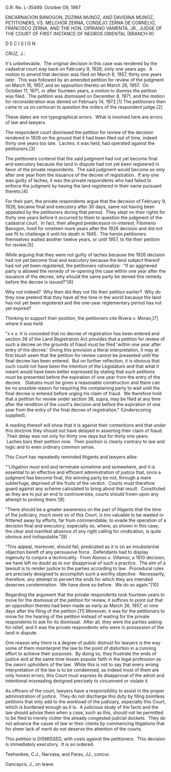 G.R. No. L-35469. October 09, 1987

  

ENCARNACION BANOGON, ZOZIMA MUNOZ, AND DAVIDINA MUNOZ, PETITIONERS, VS. MELCHOR ZERNA, CONSEJO ZERNA DE CORNELIO, FRANCISCO ZERNA, AND THE HON. CIPRIANO VAMENTA, JR., JUDGE OF THE COURT OF FIRST INSTANCE OF NEGROS ORIENTAL (BRANCH III)

  

D E C I S I O N

  

CRUZ, J.:

  

It's unbelievable.  The original decision in this case was rendered by the cadastral court way back on February 9, 1926, sixty one years ago.  A motion to amend that decision was filed on March 6, 1957, thirty one years later.  This was followed by an amended petition for review of the judgment on March 18, 1957, and an opposition thereto on March 26, 1957.  On October 11, 1971, or after fourteen years, a motion to dismiss the petition was filed.  The petition was dismissed on December 8, 1971, and the motion for reconsideration was denied on February 14, 1972.[1] The petitioners then came to us on certiorari to question the orders of the respondent judge.[2]

  

These dates are not typographical errors.  What is involved here are errors of law and lawyers.

  

The respondent court dismissed the petition for review of the decision rendered in 1926 on the ground that it had been filed out of time, indeed thirty one years too late.  Laches, it was held, had operated against the petitioners.[3]

  

The petitioners contend that the said judgment had not yet become final and executory because the land in dispute had not yet been registered in favor of the private respondents.  The said judgment would become so only after one year from the issuance of the decree of registration.  If any one was guilty of laches, it was the private respondents who had failed to enforce the judgment by having the land registered in their name pursuant thereto.[4]

  

For their part, the private respondents argue that the decision of February 9, 1926, became final and executory after 30 days, same not having been appealed by the petitioners during that period.  They slept on their rights for thirty one years before it occurred to them to question the judgment of the cadastral court.  In fact, their alleged predecessor-in-interest, Filomeno Banogon, lived for nineteen more years after the 1926 decision and did not see fit to challenge it until his death in 1945.  The herein petitioners themselves waited another twelve years, or until 1957, to file their petition for review.[5]

  

While arguing that they were not guilty of laches because the 1926 decision had not yet become final and executory because the land subject thereof had not yet been registered, the petitioners rationalize:  "If an aggrieved party is allowed the remedy of re-opening the case within one year after the issuance of the decree, why should the same party be denied this remedy before the decree is issued?"[6]

  

Why not indeed?  Why then did they not file their petition earlier?  Why do they now pretend that they have all the time in the world because the land has not yet been registered and the one-year reglementary period has not yet expired?

  

Thinking to support their position, the petitioners cite Rivera v. Moran,[7] where it was held:

  

"x x x. It is conceded that no decree of registration has been entered and section 38 of the Land Registration Act provides that a petition for review of such a decree on the grounds of fraud must be filed 'within one year after entry of the decree.' Giving this provision a literal interpretation, it may at first blush seem that the petition for review cannot be presented until the final decree has been entered.  But on further reflection, it is obvious that such could not have been the intention of the Legislature and that what it meant would have been better expressed by stating that such petitions must be presented before the expiration of one year from the entry of the decree.   Statutes must be given a reasonable construction and there can be no possible reason for requiring the complaining party to wait until the final decree is entered before urging his claim of fraud.  We therefore hold that a petition for review under section 38, supra, may be filed at any time after the rendition of the court's decision and before the expiration of one year from the entry of the final decree of registration." (Underscoring supplied).

A reading thereof will show that it is against their contentions and that under this doctrine they should not have delayed in asserting their claim of fraud.  Their delay was not only for thirty one days but for thirty one years.  Laches bars their petition now.  Their position is clearly contrary to law and logic and to even ordinary common sense.

  

This Court has repeatedly reminded litigants and lawyers alike:

  

"'Litigation must end and terminate sometime and somewhere, and it is essential to an effective and efficient administration of justice that, once a judgment has become final, the winning party be not, through a mere subterfuge, deprived of the fruits of the verdict.  Courts must therefore guard against any scheme calculated to bring about that result.  Constituted as they are to put an end to controversies, courts should frown upon any attempt to prolong them.'[8]

"There should be a greater awareness on the part of litigants that the time of the judiciary, much more so of this Court, is too valuable to be wasted or frittered away by efforts, far from commendable, to evade the operation of a decision final and executory, especially so, where, as shown in this case, the clear and manifest absence of any right calling for vindication, is quite obvious and indisputable."[9]

"This appeal, moreover, should fail, predicated as it is on an insubstantial objection bereft of any persuasive force.  Defendants had to display ingenuity to conjure a technicality.  From Alonso v. Villamor, a 1910 decision, we have left no doubt as to our disapproval of such a practice.  The aim of a lawsuit is to render justice to the parties according to law.  Procedural rules are precisely designed to accomplish such a worthy objective.  Necessarily, therefore, any attempt to pervert the ends for which they are intended deserves condemnation.  We have done so before.  We do so again."[10]

Regarding the argument that the private respondents took fourteen years to move for the dismissal of the petition for review, it suffices to point out that an opposition thereto had been made as early as March 26, 1957, or nine days after the filing of the petition.[11] Moreover, it was for the petitioners to move for the hearing of the petition instead of waiting for the private respondents to ask for its dismissal.  After all, they were the parties asking for relief, and it was the private respondents who were in possession of the land in dispute.

  

One reason why there is a degree of public distrust for lawyers is the way some of them misinterpret the law to the point of distortion in a cunning effort to achieve their purposes.  By doing so, they frustrate the ends of justice and at the same time lessen popular faith in the legal profession as the sworn upholders of the law.  While this is not to say that every wrong interpretation of the law is to be condemned, as indeed most of them are only honest errors, this Court must express its disapproval of the adroit and intentional misreading designed precisely to circumvent or violate it.

  

As officers of the court, lawyers have a responsibility to assist in the proper administration of justice.  They do not discharge this duty by filing pointless petitions that only add to the workload of the judiciary, especially this Court, which is burdened enough as it is.  A judicious study of the facts and the law should advise them when a case, such as this, should not be permitted to be filed to merely clutter the already congested judicial dockets.  They do not advance the cause of law or their clients by commencing litigations that for sheer lack of merit do not deserve the attention of the courts.

  

This petition is DISMISSED, with costs against the petitioners.  This decision is immediately executory.  It is so ordered.

  

Teehankee, C.J., Narvasa, and Paras, JJ., concur.

Gancayco, J., on leave.